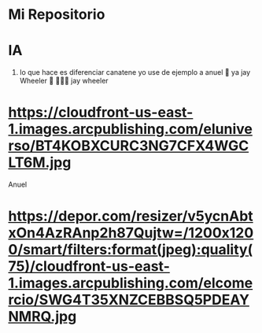 # Mi Repositorio 
# IA 
1. lo que hace es diferenciar canatene yo use de ejemplo a anuel 🎤 ya jay Wheeler 🎤
🎵🎵🎵
jay wheeler
# https://cloudfront-us-east-1.images.arcpublishing.com/eluniverso/BT4KOBXCURC3NG7CFX4WGCLT6M.jpg
Anuel 
# https://depor.com/resizer/v5ycnAbtxOn4AzRAnp2h87Qujtw=/1200x1200/smart/filters:format(jpeg):quality(75)/cloudfront-us-east-1.images.arcpublishing.com/elcomercio/SWG4T35XNZCEBBSQ5PDEAYNMRQ.jpg


 
    
